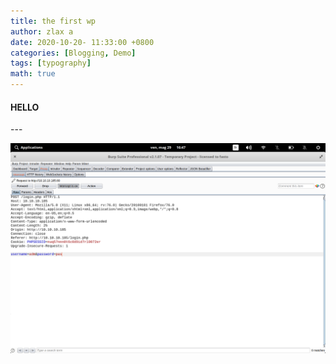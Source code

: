 ```yaml
---
title: the first wp
author: zlax a
date: 2020-10-20- 11:33:00 +0800
categories: [Blogging, Demo]
tags: [typography]
math: true
---
```

<h4>HELLO</h4>
---

![Desktop View](/img/scx.png)
